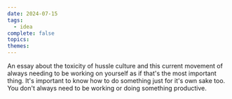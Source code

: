 ```yaml
---  
date: 2024-07-15  
tags:  
  - idea  
complete: false  
topics:   
themes:   
---  
```

An essay about the toxicity of hussle culture and this current movement of always needing to be working on yourself as if that's the most important thing. It's important to know how to do something just for it's own sake too. You don't always need to be working or doing something productive. 